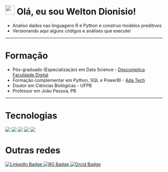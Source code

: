 <h1>
  <img src="https://media.giphy.com/media/hvRJCLFzcasrR4ia7z/giphy.gif" width="30px"/>
  Olá, eu sou Welton Dionisio!
</h1>

- Analiso dados nas linguagens R e Python e construo modelos preditivos
- Versionando aqui alguns códigos e análises que executei

---

<h1>Formação</h1>

- Pós-graduado (Especialização) em Data Science - <a href="https://descomplica.com.br/pos-graduacao/tecnologia/pos-online-em-data-science/?utm_source=google&utm_medium=cpc&utm_campaign=gmax_pg_performance_gwt-paid-media_topo_conversao_ongoing_lead_2023&utm_term=&utm_content=junho-2023-data-science&utm_term=&utm_campaign=gmax_pg_performance_gwt-paid-media_topo_conversao_ongoing_lead_2023&utm_source=adwords&utm_medium=ppc&hsa_acc=2613762623&hsa_cam=20277069515&hsa_grp=&hsa_ad=&hsa_src=x&hsa_tgt=&hsa_kw=&hsa_mt=&hsa_net=adwords&hsa_ver=3&gclid=CjwKCAjwrranBhAEEiwAzbhNtVGO2QSKMPwA04X6CO70yImuKr-qkycroqf3p9qOit88TY9nPRQCZBoCcl4QAvD_BwE"> Descomplica Faculdade Digital </a>
- Formação complementar em Python, SQL e PowerBI - <a href="https://letscode.com.br/python-e-dados"> Ada Tech </a>
- Doutor em Ciências Biológicas - UFPB
- Professor em João Pessoa, PB
  
---
<h1>Tecnologias</h1>

<div id="badges">
  <img src= "https://img.shields.io/badge/Python-3776AB.svg?style=for-the-badge&logo=Python&logoColor=white"/>
  <img src= "https://img.shields.io/badge/R-276DC3.svg?style=for-the-badge&logo=R&logoColor=white"/>
  <img src="https://img.shields.io/badge/PostgreSQL-4169E1.svg?style=for-the-badge&logo=PostgreSQL&logoColor=white"/>
  <img src= "https://img.shields.io/badge/Power%20BI-F2C811.svg?style=for-the-badge&logo=Power-BI&logoColor=black"/>
  <img src= "https://img.shields.io/badge/Qgis-589632.svg?style=for-the-badge&logo=Qgis&logoColor=white"/>
  </div>

<h1>Outras redes</h1>
<div id="badges">
  <a href="https://www.linkedin.com/in/weltondionisio/">
    <img src="https://img.shields.io/badge/LinkedIn-blue?style=for-the-badge&logo=linkedin&logoColor=white" alt="LinkedIn Badge"/>
  </a>
  <a href="https://www.researchgate.net/profile/Welton-Dionisio-Da-Silva">
    <img src="https://img.shields.io/badge/ResearchGate-00CCBB.svg?style=for-the-badge&logo=ResearchGate&logoColor=white" alt="RG Badge"/>
  </a>
  <a href="https://orcid.org/0000-0002-3847-4418">
    <img src="https://img.shields.io/badge/ORCID-A6CE39.svg?style=for-the-badge&logo=ORCID&logoColor=white" alt="Orcid Badge"/>
  </a>
</div>
<!---
weltondionisio/weltondionisio is a ✨ special ✨ repository because its `README.md` (this file) appears on your GitHub profile.
You can click the Preview link to take a look at your changes.
--->
